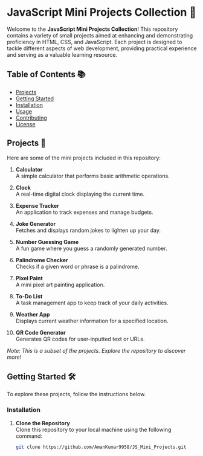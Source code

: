 # JavaScript Mini Projects Collection 🎯

Welcome to the **JavaScript Mini Projects Collection**! This repository contains a variety of small projects aimed at enhancing and demonstrating proficiency in HTML, CSS, and JavaScript. Each project is designed to tackle different aspects of web development, providing practical experience and serving as a valuable learning resource.

## Table of Contents 📚

- [Projects](#projects)
- [Getting Started](#getting-started)
- [Installation](#installation)
- [Usage](#usage)
- [Contributing](#contributing)
- [License](#license)

## Projects 🚀

Here are some of the mini projects included in this repository:

1. **Calculator**  
   A simple calculator that performs basic arithmetic operations.

2. **Clock**  
   A real-time digital clock displaying the current time.

3. **Expense Tracker**  
   An application to track expenses and manage budgets.

4. **Joke Generator**  
   Fetches and displays random jokes to lighten up your day.

5. **Number Guessing Game**  
   A fun game where you guess a randomly generated number.

6. **Palindrome Checker**  
   Checks if a given word or phrase is a palindrome.

7. **Pixel Paint**  
   A mini pixel art painting application.

8. **To-Do List**  
   A task management app to keep track of your daily activities.

9. **Weather App**  
   Displays current weather information for a specified location.

10. **QR Code Generator**  
    Generates QR codes for user-inputted text or URLs.

*Note: This is a subset of the projects. Explore the repository to discover more!*

## Getting Started 🛠️

To explore these projects, follow the instructions below.

### Installation

1. **Clone the Repository**  
   Clone this repository to your local machine using the following command:

   ```bash
   git clone https://github.com/AmanKumar9958/JS_Mini_Projects.git
